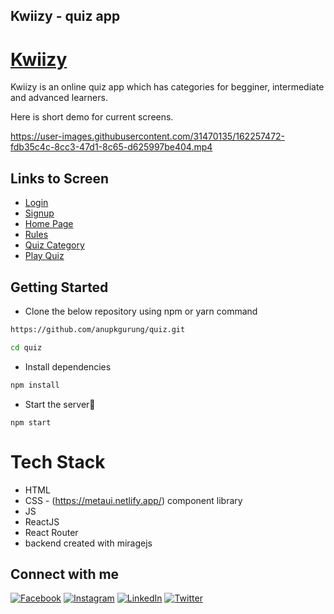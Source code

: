 ## Kwiizy - quiz app

# [Kwiizy](https://kwiizy.vercel.app/)


Kwiizy is an online quiz app which has categories for begginer, intermediate and advanced learners.

Here is short demo for current screens.

https://user-images.githubusercontent.com/31470135/162257472-fdb35c4c-8cc3-47d1-8c65-d625997be404.mp4


## Links to Screen
- [Login](https://kwiizy.vercel.app/login)
- [Signup](https://kwiizy.vercel.app/signup)
- [Home Page](https://kwiizy.vercel.app/)
- [Rules](https://kwiizy.vercel.app/rules)
- [Quiz Category](https://kwiizy.vercel.app/category)
- [Play Quiz](https://kwiizy.vercel.app/quiz)

## Getting Started

- Clone the below repository using npm or yarn command

```sh
https://github.com/anupkgurung/quiz.git

cd quiz
```

- Install dependencies

```sh
npm install
```

- Start the server🚀

```
npm start
```

# Tech Stack
- HTML
- CSS - (https://metaui.netlify.app/) component library
- JS
- ReactJS
- React Router
- backend created with miragejs

## Connect with me 
[![Facebook](https://img.shields.io/badge/facebook-%40anupkgurung-blue)](https://www.facebook.com/anup.gurung.9862)
[![Instagram](https://img.shields.io/badge/instagram-%40anupkgurung-blue)](https://www.instagram.com/aannupkmr/) 
[![LinkedIn](https://img.shields.io/badge/linkedin-%40anupkgurung-blue)](https://www.linkedin.com/in/anup-gurung-70b78788/) 
[![Twitter](https://img.shields.io/badge/twitter-%40anupkgurung-blue)](https://twitter.com/anupkgurung)
